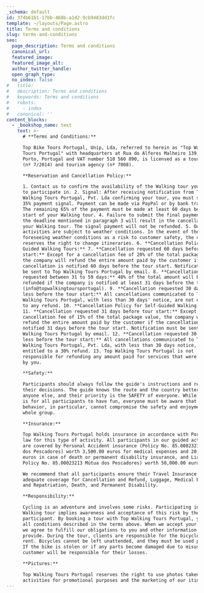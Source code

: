 ```yaml
---
_schema: default
id: 374b61b1-17bb-468b-a1d2-9cb9483dd1fc
template: ~/layouts/Page.astro
title: Terms and conditions
slug: terms-and-conditions
seo:
  page_description: Terms and conditions
  canonical_url:
  featured_image:
  featured_image_alt:
  author_twitter_handle:
  open_graph_type:
  no_index: false
#   title:
#   description: Terms and conditions
#   keywords: Terms and conditions
#   robots:
#     - index
#   canonical: ''
content_blocks:
  - _bookshop_name: text
    text: >-
      # **Terms and Conditions:**

      Top Bike Tours Portugal, Unip, Lda, referred to herein as "Top Walking
      Tours Portugal" with headquarters at Rua do Alferes Malheiro 139, 4000-057
      Porto, Portugal and VAT number 510 560 890, is licensed as a tour operator
      (nº 7/2014) and tourism agency (nº 7008).

      **Reservation and Cancellation Policy:**

      1. Contact us to confirm the availability of the Walking tour you intend
      to participate in. 2. Signal: After receiving notification from Top
      Walking Tours Portugal, Pvt. Lda confirming your tour, you must submit a
      35% payment signal. Payment can be made via PayPal or by bank transfer. 3.
      The remaining 65% of the payment must be made at least 60 days before the
      start of your Walking tour. 4. Failure to submit the final payment before
      the deadline mentioned in paragraph 3 will result in the cancellation of
      your Walking tour. The signal payment will not be refunded. 5. Outdoor
      activities are subject to weather conditions. In the event of the company
      foreseeing weather conditions as a risk to customer safety, the company
      reserves the right to change itineraries. 6. **Cancellation Policy for
      Guided Walking Tours:** 7. **Cancellation requested 60 days before tour
      start:** Except for a cancellation fee of 20% of the total package value,
      the company will refund the entire amount paid by the customer if the
      cancellation is notified 60 days before the tour start. Notification must
      be sent to Top Walking Tours Portugal by email. 8. **Cancellation
      requested between 31 to 59 days:** 40% of the total amount will be
      refunded if the company is notified at least 31 days before the tour start
      (info@topwalkingtoursportugal). 9. **Cancellation requested 30 days or
      less before the tour start:** All cancellations communicated to Top
      Walking Tours Portugal, with less than 30 days' notice, are not entitled
      to any refund. 10. **Cancellation Policy for Self-Guided Walking Tours:**
      11. **Cancellation requested 31 days before tour start:** Except for a
      cancellation fee of 15% of the total package value, the company will
      refund the entire amount paid by the customer if the cancellation is
      notified 31 days before the tour start. Notification must be sent to Top
      Walking Tours Portugal by email. 12. **Cancellation requested 30 days or
      less before the tour start:** All cancellations communicated to Top
      Walking Tours Portugal, Pvt. Lda, with less than 30 days notice, are
      entitled to a 30% refund. 13. Top Walking Tours Portugal is not
      responsible for refunding any amount paid for services that were not used
      by you.

      **Safety:**

      Participants should always follow the guide's instructions and respect
      their decisions. The guide knows the route and the country better than
      anyone else, and their priority is the SAFETY of everyone. While our aim
      is for all participants to have fun, everyone must be aware that their
      behavior, in particular, cannot compromise the safety and enjoyment of the
      whole group.

      **Insurance:**

      Top Walking Tours Portugal holds insurance in accordance with Portuguese
      law for this type of activity. All participants in our guided activities
      are covered by Personal Accident insurance (Policy No. 85.00023213 Mútua
      dos Pescadores) worth 3,500.00 euros for medical expenses and 20,000.00
      euros in case of death or permanent disability insurance, and Liability
      Policy No. 85.00023213 Mútua dos Pescadores) worth 50,000.00 euros.

      We recommend that all participants ensure their Travel Insurance has
      adequate coverage for Cancellation and Refund, Luggage, Medical Expenses
      and Repatriation, Death, and Permanent Disability.

      **Responsibility:**

      Cycling is an adventure and involves some risks. Participating in a
      Walking tour implies awareness and acceptance of this risk by the
      participant. By booking a tour with Top Walking Tours Portugal, you accept
      all conditions described in the terms above. When we accept your booking,
      we agree to fulfill our obligations to you and other information that you
      provide. During the tour, clients are responsible for the bicycles they
      rent. Bicycles cannot be left unattended, and they must be used properly.
      If the bike is stolen or if any parts become damaged due to misuse, the
      customer will be responsible for their losses.

      **Pictures:**

      Top Walking Tours Portugal reserves the right to use photos taken during
      activities for promotional purposes and the marketing of our itineraries.
---
```

